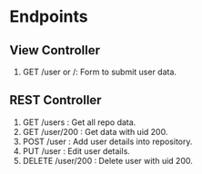 # Endpoints
## View Controller
1. GET /user or /: Form to submit user data.

## REST Controller
1. GET /users : Get all repo data.
2. GET /user/200 : Get data with uid 200.
3. POST /user : Add user details into repository.
4. PUT /user : Edit user details.
5. DELETE /user/200 : Delete user with uid 200.